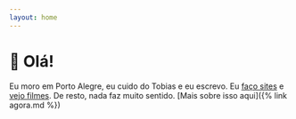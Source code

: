 ```yaml
---
layout: home
---
```


# 👋 Olá!

Eu moro em Porto Alegre, eu cuido do Tobias e eu escrevo. Eu [faço sites](https://github.com/arthrfrts/) e [vejo filmes](https://letterboxd.com/arthrfrts). De resto, nada faz muito sentido. [Mais sobre isso aqui]({% link agora.md %})
